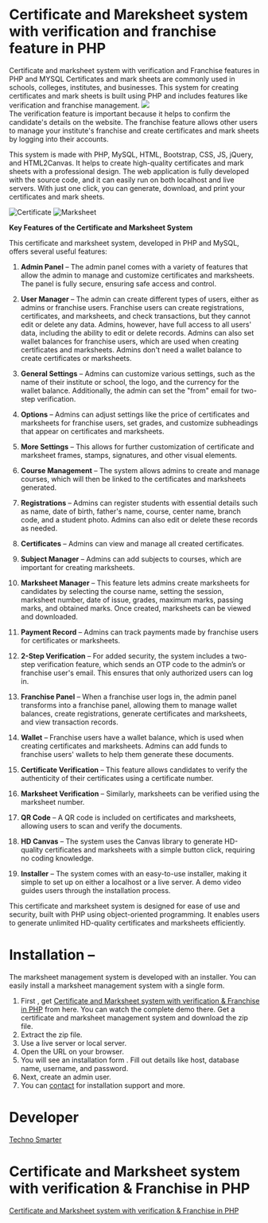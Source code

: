 # Certificate and Mareksheet system with verification and franchise feature in PHP 
Certificate and marksheet system with verification and Franchise features in PHP and MYSQL 
Certificates and mark sheets are commonly used in schools, colleges, institutes, and businesses. This system for creating certificates and mark sheets is built using PHP and includes features like verification and franchise management. 
<img src="https://technosmarter.com/assets/item/certificate-and-marksheet-system-in-php.jpg" class="img-center">
<br>The verification feature is important because it helps to confirm the candidate's details on the website. The franchise feature allows other users to manage your institute's franchise and create certificates and mark sheets by logging into their accounts.

This system is made with PHP, MySQL, HTML, Bootstrap, CSS, JS, jQuery, and HTML2Canvas. It helps to create high-quality certificates and mark sheets with a professional design. The web application is fully developed with the source code, and it can easily run on both localhost and live servers. With just one click, you can generate, download, and print your certificates and mark sheets.


<img alt="Certificate" class="responsive" src="https://blogger.googleusercontent.com/img/b/R29vZ2xl/AVvXsEj3d8a75NCaDxaYd6JbhK0JoUx3LW4pMbSWkziMu2EG_DIaRqUltljede_oXDFiUdR9BYQZnnaFUedZZwPZ3qYA4kZCdWXK5R6ZD8wCahi_6q00b1Z3neg3DJNwNLQWHNqn3Qa5Uu9VhOtRxFvMH8e7uzaMYJg4DRC6bvMb1r_uVv0BTxFJ8DWDVztw/s16000/certificate_page-0001.jpg">

<img alt="Marksheet" class="responsive" src="https://blogger.googleusercontent.com/img/b/R29vZ2xl/AVvXsEimsoRilSMSgwlVapU1A4Gbt-m65DuZQVkx1FJ8eOuv1RH96gK8ePIzX3hoitCKs2fFqrpYrtLgEinnlSPGiKBwvj01tKm_p7DfIZF7-mjXW5vckqKgwnMwyzdTrD7PU87-0Nouab3zwdErz_ldNlS1LzPsci8-Bjm8lKKitZLQV8EgJ0YrAnVUiafX/s3508/marksheet%20(3)_page-0001.jpg">

**Key Features of the Certificate and Marksheet System**

This certificate and marksheet system, developed in PHP and MySQL, offers several useful features:

1. **Admin Panel** – The admin panel comes with a variety of features that allow the admin to manage and customize certificates and marksheets. The panel is fully secure, ensuring safe access and control.

2. **User Manager** – The admin can create different types of users, either as admins or franchise users. Franchise users can create registrations, certificates, and marksheets, and check transactions, but they cannot edit or delete any data. Admins, however, have full access to all users' data, including the ability to edit or delete records. Admins can also set wallet balances for franchise users, which are used when creating certificates and marksheets. Admins don't need a wallet balance to create certificates or marksheets.

3. **General Settings** – Admins can customize various settings, such as the name of their institute or school, the logo, and the currency for the wallet balance. Additionally, the admin can set the "from" email for two-step verification.

4. **Options** – Admins can adjust settings like the price of certificates and marksheets for franchise users, set grades, and customize subheadings that appear on certificates and marksheets.

5. **More Settings** – This allows for further customization of certificate and marksheet frames, stamps, signatures, and other visual elements.

6. **Course Management** – The system allows admins to create and manage courses, which will then be linked to the certificates and marksheets generated.

7. **Registrations** – Admins can register students with essential details such as name, date of birth, father's name, course, center name, branch code, and a student photo. Admins can also edit or delete these records as needed.

8. **Certificates** – Admins can view and manage all created certificates.

9. **Subject Manager** – Admins can add subjects to courses, which are important for creating marksheets.

10. **Marksheet Manager** – This feature lets admins create marksheets for candidates by selecting the course name, setting the session, marksheet number, date of issue, grades, maximum marks, passing marks, and obtained marks. Once created, marksheets can be viewed and downloaded.

11. **Payment Record** – Admins can track payments made by franchise users for certificates or marksheets.

12. **2-Step Verification** – For added security, the system includes a two-step verification feature, which sends an OTP code to the admin’s or franchise user's email. This ensures that only authorized users can log in.

13. **Franchise Panel** – When a franchise user logs in, the admin panel transforms into a franchise panel, allowing them to manage wallet balances, create registrations, generate certificates and marksheets, and view transaction records.

14. **Wallet** – Franchise users have a wallet balance, which is used when creating certificates and marksheets. Admins can add funds to franchise users' wallets to help them generate these documents.

15. **Certificate Verification** – This feature allows candidates to verify the authenticity of their certificates using a certificate number.

16. **Marksheet Verification** – Similarly, marksheets can be verified using the marksheet number.

17. **QR Code** – A QR code is included on certificates and marksheets, allowing users to scan and verify the documents.

18. **HD Canvas** – The system uses the Canvas library to generate HD-quality certificates and marksheets with a simple button click, requiring no coding knowledge.

19. **Installer** – The system comes with an easy-to-use installer, making it simple to set up on either a localhost or a live server. A demo video guides users through the installation process.

This certificate and marksheet system is designed for ease of use and security, built with PHP using object-oriented programming. It enables users to generate unlimited HD-quality certificates and marksheets efficiently.

# Installation – 
The marksheet management system is developed with an installer. You can easily install a marksheet management system with a single form. <br>
1.	First , get <a href="https://technosmarter.com/item/result-management-system-with-marksheet-in-php-website">
Certificate and Marksheet system with verification & Franchise in PHP</a> from here. You can watch the complete demo there. Get a certificate and marksheet management system and download the zip file. <br>
2.	Extract the zip file. <br>
3.	Use a live server or local server.<br> 
4.	Open the URL on your browser.<br> 
5.	You will see an installation form . Fill out details like host, database name, username, and password. <br>
6.	Next, create an admin user.<br> 
7.	You can <a href="https://technosmarter.com/contact">contact</a> for installation support and more. <br>
# Developer 
 <a href="https://technosmarter.com">Techno Smarter </a>
 # Certificate and Marksheet system with verification & Franchise in PHP
 <a href="https://technosmarter.com/item/result-management-system-with-marksheet-in-php-website">Certificate and Marksheet system with verification & Franchise in PHP</a>
 

